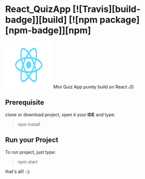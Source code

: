 # React_QuizApp [![Travis][build-badge]][build] [![npm package][npm-badge]][npm]

<img src="./src/logo.svg" width="150" height="150"/>
Mini Quiz App purely build on React JS

## Prerequisite
clone or download project, open it your **IDE** and type:
> npm install

## Run your Project
To run project, just type:
> npm start

that's all! ::):